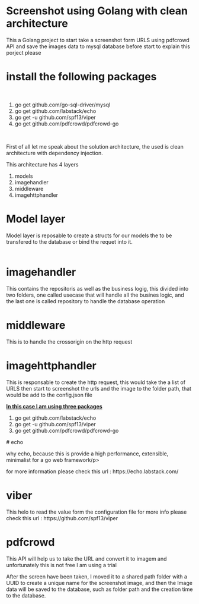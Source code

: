 # Screenshot using Golang with clean architecture
This a Golang project to start take a screenshot form URLS using pdfcrowd API and save the images data to mysql database
before start to explain this porject please

# install the following packages 
<br />
<ol>
  
  <li> go get github.com/go-sql-driver/mysql </li>
  <li> go get github.com/labstack/echo </li>
  <li> go get -u github.com/spf13/viper </li>
  <li> go get github.com/pdfcrowd/pdfcrowd-go</li>
  </ol>
<br />

<p>First of all let me speak about the solution architecture, the used is clean architecture with dependency injection.<p>
<p>
  This architecture has 4 layers
  <ol>
    <li> models</li>
    <li> imagehandler </li>
    <li> middleware </li>
    <li> imagehttphandler </li>
    </ol>
<p>
  
# Model layer
<p> Model layer is reposable to create a structs for our models the to be transfered to the database or bind the requet into it.<br/>
<br />
  
# imagehandler
<p>This contains the repositoris as well as the business logig, this divided into two folders, one called usecase that will handle all the busines logic, and the last one is called repository to handle the database operation </p>

# middleware
<p> This is to handle the crossorigin on the http request </p>

# imagehttphandler
<p> This is responsable to create the http request, this would take the a list of URLS then start to screenshot the urls and the image to the folder path, that would be add to the config.json file </P>

<p><u><b>In this case I am using three packages</b></u></p>
<ol>
   <li> go get github.com/labstack/echo </li>
  <li> go get -u github.com/spf13/viper </li>
  <li> go get github.com/pdfcrowd/pdfcrowd-go</li>
  </ol>
# echo
<p> why echo, because this is provide a high performance, extensible, minimalist for a go web framework/p>
  <p> for more information please check this url : https://echo.labstack.com/ </p>
  
 # viber
 <p> This helo to read the value form the configuration file for more info please check this url : https://github.com/spf13/viper </p>
 
 # pdfcrowd
 <p> This API will help us to take the URL and convert it to imagem and unfortunately this is not free I am using a trial </p>

<p> After the screen have been taken, I moved it to a shared path folder with a UUID to create a unique name for the screenshot image, and then the Image data will be saved to the database, such as folder path and the creation time to the database.</p>
  
